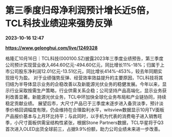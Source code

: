 # 第三季度归母净利润预计增长近5倍，TCL科技业绩迎来强势反弹

**2023-10-16 12:47**

**https://www.gelonghui.com/live/1249328**

格隆汇10月16日｜TCL科技(000100.SZ)披露2023年三季度业绩预告，第三季度公司预计实现营业收入464.60亿元-494.60亿元，同比增长11%-18%；归属于上市公司股东净利润12.01亿元-13.51亿元，同比增长414%-453%，较去年同期实现扭亏为盈。 对于业绩强势反弹、经营效率效益提升的主要原因，TCL科技将其归结为半导体显示业务的企稳改善以及新能源光伏业务的稳健发展。今年以来，显示行业采取按需生产策略，行业供需关系企稳；公司坚持产品高端化，显示业务获利改善显著。新能源光伏业务，TCL中环加快全球化业务布局和产业链协同，持续稳定贡献业绩。 展望后市，大尺寸产品已于三季度末逐步进入备货淡季，预计淡季价格回调幅度有限，仍会维持在合理盈利水平，witsview数据显示10月TV面板产品报价基本与上月环比持平；与此同时，以手机为代表的消费电子进入销售旺季，小尺寸面板供需呈结构性紧张，根据Stone Partners数据，TCL华星将于Q3首次进入OLED出货全球前三，占据9.9%份额，助力公司业绩未来进一步改善。